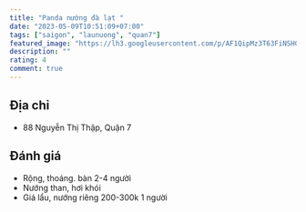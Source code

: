 ```yaml
---
title: "Panda nướng đà lạt "
date: "2023-05-09T10:51:09+07:00"
tags: ["saigon", "launuong", "quan7"]
featured_image: "https://lh3.googleusercontent.com/p/AF1QipMz3T63FiNSH06_3blndoOkPy6XSh__GvhBHbgX=s1360-w1360-h1020"
description: ""
rating: 4
comment: true
---
```


## Địa chỉ

- 88 Nguyễn Thị Thập, Quận 7

## Đánh giá

- Rộng, thoáng. bàn 2-4 người
- Nướng than, hơi khói
- Giá lẩu, nướng riêng 200-300k 1 người
